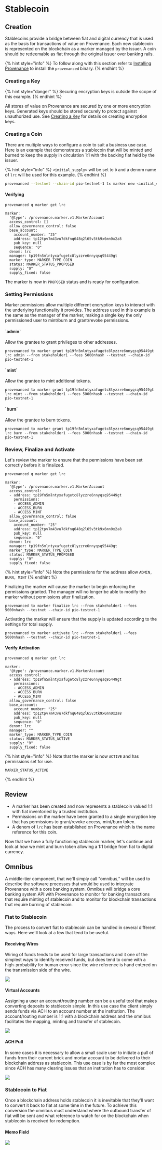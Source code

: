 # Stablecoin

## Creation

Stablecoins provide a bridge between fiat and digital currency that is used as the basis for transactions of value on Provenance. Each new stablecoin is represented on the blockchain as a marker managed by the issuer. A coin should be redeemable as fiat through the original issuer over banking rails.

{% hint style="info" %}
To follow along with this section refer to [Installing Provenance](../running-a-node/) to install the `provenanced` binary.
{% endhint %}

### Creating a Key <a id="Creating-a-Key"></a>

{% hint style="danger" %}
Securing encryption keys is outside the scope of this example. 
{% endhint %}

All stores of value on Provenance are secured by one or more encryption keys. Generated keys should be stored securely to protect against unauthorized use. See [Creating a Key](../using-provenance/#creating-a-key-s) for details on creating encryption keys.

### Creating a Coin <a id="Creating-a-New-Coin"></a>

There are multiple ways to configure a coin to suit a business use case. Here is an example that demonstrates a stablecoin that will be minted and burned to keep the supply in circulation 1:1 with the backing fiat held by the issuer. 

{% hint style="info" %}
`<initial_supply>` will be set to `0` and a denom name of `lrc` will be used for this example.
{% endhint %}

```bash
provenanced --testnet --chain-id pio-testnet-1 tx marker new <initial_supply><denom_name> --type COIN --from stakeholder1 --gas auto --gas-adjustment 1.3 --fees 3000nhash
```

#### Verifying

```text
provenanced q marker get lrc
```

```text
marker:
  '@type': /provenance.marker.v1.MarkerAccount
  access_control: []
  allow_governance_control: false
  base_account:
    account_number: "25"
    address: tp12tpv7m43vu7dkfnq648q2l65v3tk9x6mn0x2a8
    pub_key: null
    sequence: "0"
  denom: lrc
  manager: tp19fn5mlntyxafugetc8lyzzre6nnyqsq95449gt
  marker_type: MARKER_TYPE_COIN
  status: MARKER_STATUS_PROPOSED
  supply: "0"
  supply_fixed: false
```

The marker is now in `PROPOSED` status and is ready for configuration.

### Setting Permissions <a id="Setting-Permissions"></a>

Marker permissions allow multiple different encryption keys to interact with the underlying functionality it provides. The address used in this example is the same as the manager of the marker, making a single key the only permissioned user to mint/burn and grant/revoke permissions.  

#### \`admin\` 

Allow the grantee to grant privileges to other addresses.

```text
provenanced tx marker grant tp19fn5mlntyxafugetc8lyzzre6nnyqsq95449gt lrc admin --from stakeholder1 --fees 5000nhash --testnet --chain-id pio-testnet-1
```

#### \`mint\`

Allow the grantee to mint additional tokens.

```text
provenanced tx marker grant tp19fn5mlntyxafugetc8lyzzre6nnyqsq95449gt lrc mint --from stakeholder1 --fees 5000nhash --testnet --chain-id pio-testnet-1
```

#### \`burn\` 

Allow the grantee to burn tokens.

```text
provenanced tx marker grant tp19fn5mlntyxafugetc8lyzzre6nnyqsq95449gt lrc burn --from stakeholder1 --fees 5000nhash --testnet --chain-id pio-testnet-1
```

### Review, Finalize and Activate

Let's review the marker to ensure that the permissions have been set correctly before it is finalized.

```text
provenanced q marker get lrc
```

```text
marker:
  '@type': /provenance.marker.v1.MarkerAccount
  access_control:
  - address: tp19fn5mlntyxafugetc8lyzzre6nnyqsq95449gt
    permissions:
    - ACCESS_ADMIN
    - ACCESS_BURN
    - ACCESS_MINT
  allow_governance_control: false
  base_account:
    account_number: "25"
    address: tp12tpv7m43vu7dkfnq648q2l65v3tk9x6mn0x2a8
    pub_key: null
    sequence: "0"
  denom: lrc
  manager: tp19fn5mlntyxafugetc8lyzzre6nnyqsq95449gt
  marker_type: MARKER_TYPE_COIN
  status: MARKER_STATUS_PROPOSED
  supply: "0"
  supply_fixed: false
```

{% hint style="info" %}
Note the permissions for the address allow `ADMIN, BURN, MINT` 
{% endhint %}

Finalizing the marker will cause the marker to begin enforcing the permissions granted. The manager will no longer be able to modify the marker without permissions after finalization.

```text
provenanced tx marker finalize lrc --from stakeholder1 --fees 5000nhash --testnet --chain-id pio-testnet-1
```

Activating the marker will ensure that the supply is updated according to the settings for total supply. 

```text
provenanced tx marker activate lrc --from stakeholder1 --fees 5000nhash --testnet --chain-id pio-testnet-1
```

#### Verify Activation

```text
provenanced q marker get lrc
```

```text
marker:
  '@type': /provenance.marker.v1.MarkerAccount
  access_control:
  - address: tp19fn5mlntyxafugetc8lyzzre6nnyqsq95449gt
    permissions:
    - ACCESS_ADMIN
    - ACCESS_BURN
    - ACCESS_MINT
  allow_governance_control: false
  base_account:
    account_number: "25"
    address: tp12tpv7m43vu7dkfnq648q2l65v3tk9x6mn0x2a8
    pub_key: null
    sequence: "0"
  denom: lrc
  manager: ""
  marker_type: MARKER_TYPE_COIN
  status: MARKER_STATUS_ACTIVE
  supply: "0"
  supply_fixed: false
```

{% hint style="info" %}
Note that the marker is now `ACTIVE` and has permissions set for use.

```text
MARKER_STATUS_ACTIVE
```
{% endhint %}

## Review

* A marker has been created and now represents a stablecoin valued 1:1 with fiat inventoried by a trusted institution. 
* Permissions on the marker have been granted to a single encryption key that has permissions to grant/revoke access, mint/burn token. 
* A denom of `lrc` has been established on Provenance which is the name reference for this coin. 

Now that we have a fully functioning stablecoin marker, let's continue and look at how we mint and burn token allowing a 1:1 bridge from fiat to digital currency.

## Omnibus

A middle-tier component, that we'll simply call "omnibus," will be used to describe the software processes that would be used to integrate Provenance with a core banking system. Omnibus will bridge a core banking system API with Provenance to monitor for banking transactions that require minting of stablecoin and to monitor for blockchain transactions that require burning of stablecoin. 

### Fiat to Stablecoin

The process to convert fiat to stablecoin can be handled in several different ways. Here we'll look at a few that tend to be useful.  

#### Receiving Wires

Wiring of funds tends to be used for large transactions and it one of the simplest ways to identify received funds, but does tend to come with a high-probability for human error since the wire reference is hand entered on the transmission side of the wire. 

![](https://i.imgur.com/JWTPqkr.png)

#### Virtual Accounts

Assigning a user an account/routing number can be a useful tool that makes converting deposits to stablecoin simple. In this use case the client simply sends funds via ACH to an account number at the institution. The account/routing number is 1:1 with a blockchain address and the omnibus facilitates the mapping, minting and transfer of stablecoin.

![](https://i.imgur.com/iPz9GdT.png)

#### ACH Pull

In some cases it is necessary to allow a small scale user to initiate a pull of funds from their current brick and mortar account to be delivered to their blockchain address as stablecoin. This use case is by far the most complex since ACH has many clearing issues that an institution has to consider.

![](https://i.imgur.com/7wbQjWU.png)

### Stablecoin to Fiat <a id="MintingBurningTransferring"></a>

Once a blockchain address holds stablecoin it is inevitable that they'll want to convert it back to fiat at some time in the future. To achieve this conversion the omnibus must understand where the outbound transfer of fiat will be sent and what reference to watch for on the blockchain when stablecoin is received for redemption. 

#### Memo Field

![](https://i.imgur.com/tZ7c5Np.png)

